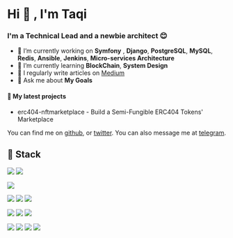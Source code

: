 # Hi 👋 , I'm Taqi

### I'm a Technical Lead and a newbie architect 😊

- 🔭 I’m currently working on **Symfony** , **Django**, **PostgreSQL**, **MySQL**, **Redis**, **Ansible**, **Jenkins**, **Micro-services Architecture**
- 🌱 I’m currently learning **BlockChain**, **System Design**
- 📝 I regularly write articles on [Medium](https://medium.com/@ArchTaqi)
- 💬 Ask me about **My Goals**


#### 🌱 My latest projects

- erc404-nftmarketplace - Build a Semi-Fungible ERC404 Tokens' Marketplace


You can find me on [github](https://github.com/archtaqi), or [twitter](https://twitter.com/archtaqi). You can also message me at [telegram](https://t.me/archtaqi).

## 🔧 Stack
![](https://img.shields.io/badge/OS-macOS-informational?style=flat&logo=macos&logoColor=white&color=313340)
![](https://img.shields.io/badge/OS-Linux-informational?style=flat&logo=archlinux&logoColor=white&color=313340)

![](https://img.shields.io/badge/Editor-Vim-informational?style=flat&logo=vim&logoColor=white&color=313340)

![](https://img.shields.io/badge/Cloud-AWS-informational?style=flat&logo=aws&logoColor=white&color=313340)
![](https://img.shields.io/badge/Tools-Docker-informational?style=flat&logo=docker&logoColor=white&color=313340)
![](https://img.shields.io/badge/Tools-Ansible-informational?style=flat&logo=ansible&logoColor=white&color=313340)

![](https://img.shields.io/badge/Database-PostgreSQL-informational?style=flat&logo=postgresql&logoColor=white&color=313340)
![](https://img.shields.io/badge/Database-Redis-informational?style=flat&logo=redis&logoColor=white&color=313340)
![](https://img.shields.io/badge/Database-MongoDB-informational?style=flat&logo=mongodb&logoColor=white&color=313340)

![](https://img.shields.io/badge/Code-Python-informational?style=flat&logo=python&logoColor=white&color=313340)
![](https://img.shields.io/badge/Code-php-informational?style=flat&logo=php&logoColor=white&color=313340)
![](https://img.shields.io/badge/Code-Solidity-informational?style=flat&logo=solidity&logoColor=white&color=313340)
![](https://img.shields.io/badge/Code-TypeScript-informational?style=flat&logo=typescript&logoColor=white&color=313340)

